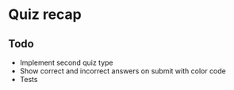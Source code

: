 # Quiz recap

## Todo

- Implement second quiz type
- Show correct and incorrect answers on submit with color code
- Tests
